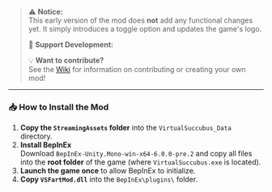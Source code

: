 > ⚠️ **Notice:**  
> This early version of the mod does **not** add any functional changes yet. It simply introduces a toggle option and updates the game's logo.  
>
> 💖 **Support Development:**  
>  
> 💡 **Want to contribute?**  
> See the [Wiki](../../wiki) for information on contributing or creating your own mod!

---

### 📥 How to Install the Mod

1. **Copy the `StreamingAssets` folder** into the `VirtualSuccubus_Data` directory.
2. **Install BepInEx**  
   Download `BepInEx-Unity.Mono-win-x64-6.0.0-pre.2` and copy all files into the **root folder** of the game (where `VirtualSuccubus.exe` is located).
3. **Launch the game once** to allow BepInEx to initialize.
4. **Copy `VSFartMod.dll`** into the `BepInEx\plugins\` folder.
